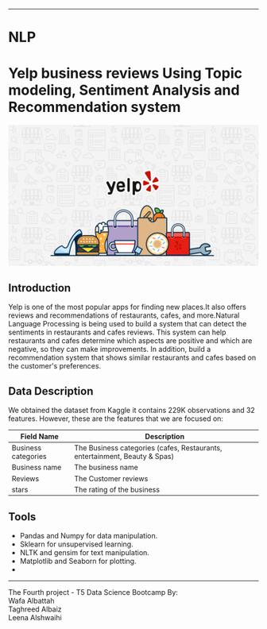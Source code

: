 *****
# NLP

# Yelp business reviews Using Topic modeling, Sentiment Analysis and Recommendation system

 <img src="https://github.com/wfa94/NLP/blob/main/YLP.image.png" />
 
## Introduction

Yelp is one of the most popular apps for finding new places.It also offers reviews and recommendations of restaurants, cafes, and more.Natural Language Processing is being used to build a system that can detect the sentiments in restaurants and cafes reviews.
This system can help restaurants and cafes determine which aspects are positive and which are negative, so they can make improvements. In addition, build a recommendation system that shows similar restaurants and cafes based on the customer's preferences.

## Data Description

We obtained the dataset from Kaggle it contains 229K observations and 32 features.
However, these are the features that we are focused on:

| Field Name                      | Description                                                                     |
|---------------------------------|---------------------------------------------------------------------------------|
| Business categories             | The Business categories (cafes, Restaurants, entertainment, Beauty & Spas)      |
| Business name                   | The business name                                                               |
| Reviews                         | The Customer reviews                                                            |
| stars                           | The rating of the business                                                      |

## Tools

- Pandas and Numpy for data manipulation.
- Sklearn for unsupervised learning.
- NLTK and gensim for text manipulation.
- Matplotlib and Seaborn for plotting.
- 
--------------------------------------------------------------------------------

The Fourth project - T5 Data Science Bootcamp
By:<br />
Wafa Albattah<br />
Taghreed Albaiz<br />
Leena Alshwaihi<br />
